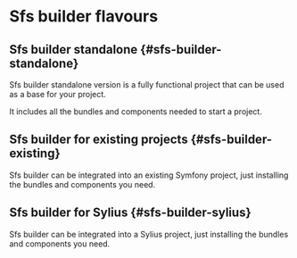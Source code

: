# Sfs builder flavours

## Sfs builder standalone {#sfs-builder-standalone}

Sfs builder standalone version is a fully functional project that can be used as a base for your project. 

It includes all the bundles and components needed to start a project.

## Sfs builder for existing projects {#sfs-builder-existing}

Sfs builder can be integrated into an existing Symfony project, just installing the bundles and components you need.

## Sfs builder for Sylius {#sfs-builder-sylius}

Sfs builder can be integrated into a Sylius project, just installing the bundles and components you need.

